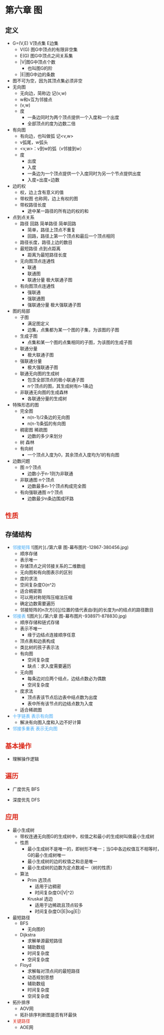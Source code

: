 # 第六章 图
## 定义
- G=(V,E) V顶点集 E边集
    - V(G) 图G中顶点的有限非空集
    - E(G) 图G中顶点之间关系集
    - |V|图G中顶点个数
        - 也叫图G的阶
    - |E|图G中边的条数
- 图不可为空，因为其顶点集必须非空
- 无向图
    - 无向边，简称边 记(v,w)
    - w和v互为邻接点
    - (v,w)
    - 度
        - 一条边同时为两个顶点提供一个入度和一个出度
        - 全部顶点的度为边数二倍
- 有向图
    - 有向边，也叫做弧 记<v,w>
    - v弧尾，w弧头
    - <v,w>：v到w的弧（v邻接到w）
    - 度
        - 出度
        - 入度
        - 一条边为一个顶点提供一个入度同时为另一个节点提供出度
        - 入度=出度=边数
- 边的权
    - 权，边上含有意义的值
    - 带权图 也称网，边上有权的图
    - 带权路径长度
        - 途中某一路径的所有边的权的和
- 点到点关系
    - 路径 回路 简单路径 简单回路
        - 简单，路径上顶点不重复
        - 回路，路径上第一个顶点和最后一个顶点相同
    - 路径长度，路径上边的数目
    - 最短路径 点到点距离
        - 距离为最短路径长度
    - 无向图顶点连通性
        - 联通
        - 联通图
        - 联通分量 极大联通子图
    - 有向图顶点连通性
        - 强联通
        - 强联通图
        - 强联通分量 极大强联通子图
- 图的局部
    - 子图
        - 满足图定义
        - 边集，点集都为某一个图的子集，为该图的子图
    - 生成子图
        - 点集和某一个图的点集相同的子图，为该图的生成子图
    - 联通分量
        - 极大联通子图
    - 强联通分量
        - 极大强联通子图
    - 联通无向图的生成树
        - 包含全部顶点的极小联通子图
        - n个顶点的图，其生成树有n-1条边
    - 非联通无向图的生成森林
        - 各联通分量的生成树
- 特殊形态的图
    - 完全图
        - n(n-1)/2条边的无向图
        - n(n-1)条弧的有向图
    - 稠密图 稀疏图
        - 边数的多少来划分
    - 树 森林
    - 有向树
        - 一个顶点入度为0，其余顶点入度均为1的有向图
- 边数问题
    - 图 n个顶点
        - 边数小于n-1则为非联通
    - 非联通图 n个顶点
        - 边数最多n-1个顶点构成完全图
    - 有向强联通图 n个顶点
        - 边数最少n条边围成环路
## <font color=#DC2D1E>性质</font>
## 存储结构
- <font color=#40A8F5>邻接矩阵</font> ![图片](./第六章 图-幕布图片-12867-380456.jpg)
    - 顺序存储
    - 表示唯一
    - 存储顶点之间邻接关系的二维数组
    - 无向图和有向图表示的区别
    - 度的求法
    - 空间复杂度O(n^2)
    - 适合稠密图
    - 可以用对称矩阵压缩法压缩
    - 确定边数需要遍历
    - 邻接矩阵的n次方[i][j]位置的值代表由i到j的长度为n的结点的路径数目
- <font color=#40A8F5>邻接表</font> ![图片](./第六章 图-幕布图片-938971-878830.jpg)
    - 顺序存储和链式存储
    - 表示不唯一
        - 缘于边结点连接顺序任意
    - 顶点表和边表构成
    - 类比树的孩子表示法
    - 有向图
        - 空间复杂度
        - 缺点：求入度需要遍历
    - 无向图
        - 每条边对应两个结点，边结点数必为偶数
        - 空间复杂度
    - 度求法
        - 顶点表该节点后边表中结点数为出度
        - 表中所有该节点的边结点数为入度
    - 适合稀疏图
- <font color=#40A8F5>十字链表 表示有向图</font>
    - 解决有向图入度和入边不好计算
- <font color=#40A8F5>邻接多重表 表示无向图</font>
## <font color=#DC2D1E>基本操作</font>
- 理解操作逻辑
## <font color=#DC2D1E>遍历</font>
- 广度优先 BFS
    
- 深度优先 DFS
    
## <font color=#DC2D1E>应用</font>
- 最小生成树
    - 带权连通无向图G的生成树中，权值之和最小的生成树叫做最小生成树
    - 性质
        - 最小生成树不是唯一的，即树形不唯一；当G中各边权值互不相等时，G的最小生成树唯一
        - 最小生成树的边的权值之和总是唯一
        - 最小生成树的边数为定点数减一（树的性质）
    - 算法
        - Prim 选顶点
            - 适用于边稠密
            - 时间复杂度O(|V|^2)
        - Kruskal 选边
            - 适用于边稀疏且顶点较多
            - 时间复杂度O(|E|log|E|）
- 最短路径
    - BFS
        - 无向图的
    - Dijkstra
        - 求解单源最短路径
        - 辅助数组
        - 时间复杂度
        - 空间复杂度
    - Floyd
        - 求解每对顶点间的最短路径
        - 动态规划思想
        - 辅助数组
        - 时间复杂度
        - 空间复杂度
- 拓扑排序
    - AOV网
    - 拓扑排序判断图是否有环最快
- <font color=#DC2D1E>关键路径</font>
    - AOE网
